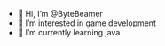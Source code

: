 - 👋 Hi, I’m @ByteBeamer
- 👀 I’m interested in game development
- 🌱 I’m currently learning java

<!---
ByteBeamer/ByteBeamer is a ✨ special ✨ repository because its `README.md` (this file) appears on your GitHub profile.
You can click the Preview link to take a look at your changes.
--->

